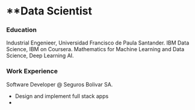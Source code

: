# **Data Scientist

### Education
Industrial Engenieer, Universidad Francisco de Paula Santander.
IBM Data Science, IBM on Coursera.
Mathematics for Machine Learning and Data Science, Deep Learning AI.

### Work Experience
Software Developer @ Seguros Bolivar SA.
- Design and implement full stack apps
- 
